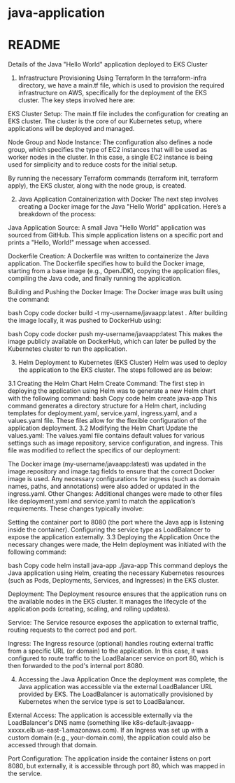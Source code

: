 # java-application

# README

Details of the Java "Hello World" application deployed to EKS Cluster


1. Infrastructure Provisioning Using Terraform
In the terraform-infra directory, we have a main.tf file, which is used to provision the required infrastructure on AWS, specifically for the deployment of the EKS cluster. The key steps involved here are:

EKS Cluster Setup: The main.tf file includes the configuration for creating an EKS cluster. The cluster is the core of our Kubernetes setup, where applications will be deployed and managed.

Node Group and Node Instance: The configuration also defines a node group, which specifies the type of EC2 instances that will be used as worker nodes in the cluster. In this case, a single EC2 instance is being used for simplicity and to reduce costs for the initial setup.

By running the necessary Terraform commands (terraform init, terraform apply), the EKS cluster, along with the node group, is created.

2. Java Application Containerization with Docker
The next step involves creating a Docker image for the Java "Hello World" application. Here’s a breakdown of the process:

Java Application Source: A small Java "Hello World" application was sourced from GitHub. This simple application listens on a specific port and prints a "Hello, World!" message when accessed.

Dockerfile Creation: A Dockerfile was written to containerize the Java application. The Dockerfile specifies how to build the Docker image, starting from a base image (e.g., OpenJDK), copying the application files, compiling the Java code, and finally running the application.

Building and Pushing the Docker Image: The Docker image was built using the command:

bash
Copy code
docker build -t my-username/javaapp:latest .
After building the image locally, it was pushed to DockerHub using:

bash
Copy code
docker push my-username/javaapp:latest
This makes the image publicly available on DockerHub, which can later be pulled by the Kubernetes cluster to run the application.

3. Helm Deployment to Kubernetes (EKS Cluster)
Helm was used to deploy the application to the EKS cluster. The steps followed are as below:

3.1 Creating the Helm Chart
Helm Create Command: The first step in deploying the application using Helm was to generate a new Helm chart with the following command:
bash
Copy code
helm create java-app
This command generates a directory structure for a Helm chart, including templates for deployment.yaml, service.yaml, ingress.yaml, and a values.yaml file. These files allow for the flexible configuration of the application deployment.
3.2 Modifying the Helm Chart
Update the values.yaml: The values.yaml file contains default values for various settings such as image repository, service configuration, and ingress. This file was modified to reflect the specifics of our deployment:

The Docker image (my-username/javaapp:latest) was updated in the image.repository and image.tag fields to ensure that the correct Docker image is used.
Any necessary configurations for ingress (such as domain names, paths, and annotations) were also added or updated in the ingress.yaml.
Other Changes: Additional changes were made to other files like deployment.yaml and service.yaml to match the application’s requirements. These changes typically involve:

Setting the container port to 8080 (the port where the Java app is listening inside the container).
Configuring the service type as LoadBalancer to expose the application externally.
3.3 Deploying the Application
Once the necessary changes were made, the Helm deployment was initiated with the following command:

bash
Copy code
helm install java-app ./java-app
This command deploys the Java application using Helm, creating the necessary Kubernetes resources (such as Pods, Deployments, Services, and Ingresses) in the EKS cluster.

Deployment: The Deployment resource ensures that the application runs on the available nodes in the EKS cluster. It manages the lifecycle of the application pods (creating, scaling, and rolling updates).

Service: The Service resource exposes the application to external traffic, routing requests to the correct pod and port.

Ingress: The Ingress resource (optional) handles routing external traffic from a specific URL (or domain) to the application. In this case, it was configured to route traffic to the LoadBalancer service on port 80, which is then forwarded to the pod's internal port 8080.

4. Accessing the Java Application
Once the deployment was complete, the Java application was accessible via the external LoadBalancer URL provided by EKS. The LoadBalancer is automatically provisioned by Kubernetes when the service type is set to LoadBalancer.

External Access: The application is accessible externally via the LoadBalancer's DNS name (something like k8s-default-javaapp-xxxxx.elb.us-east-1.amazonaws.com). If an Ingress was set up with a custom domain (e.g., your-domain.com), the application could also be accessed through that domain.

Port Configuration: The application inside the container listens on port 8080, but externally, it is accessible through port 80, which was mapped in the service.
